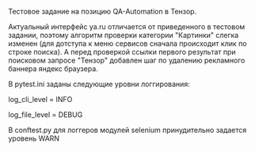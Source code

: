 Тестовое задание на позицию QA-Automation в Тензор.

Актуальный интерфейс ya.ru отличается от приведенного в тестовом задании,
поэтому алгоритм проверки категории "Картинки" слегка изменен (для дотступа к меню сервисов сначала происходит клик по строке поиска).
А перед проверкой ссылки первого результат при поисковом запросе "Тензор" добавлен шаг по удалению рекламного баннера яндекс браузера.


В pytest.ini заданы следующие уровни логгирования:

log_cli_level = INFO

log_file_level = DEBUG

В conftest.py для логгеров модулей selenium принудительно задается уровень WARN 
